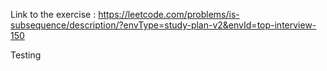 Link to the exercise : https://leetcode.com/problems/is-subsequence/description/?envType=study-plan-v2&envId=top-interview-150

Testing